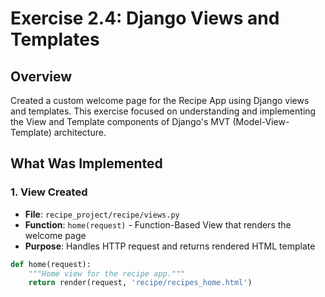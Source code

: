 # Exercise 2.4: Django Views and Templates

## Overview
Created a custom welcome page for the Recipe App using Django views and templates. This exercise focused on understanding and implementing the View and Template components of Django's MVT (Model-View-Template) architecture.

## What Was Implemented

### 1. View Created
- **File**: `recipe_project/recipe/views.py`
- **Function**: `home(request)` - Function-Based View that renders the welcome page
- **Purpose**: Handles HTTP request and returns rendered HTML template

```python
def home(request):
    """Home view for the recipe app."""
    return render(request, 'recipe/recipes_home.html')